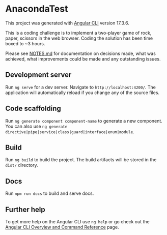 # AnacondaTest

This project was generated with [Angular CLI](https://github.com/angular/angular-cli) version 17.3.6.

This is a coding challenge is to implement a two-player game of rock, paper, scissors in the web browser. Coding the solution has been time boxed to ~3 hours.

Please see [NOTES.md](/NOTES.md) for documentation on decisions made, what was achieved, what improvements could be made and any outstanding issues.

## Development server

Run `ng serve` for a dev server. Navigate to `http://localhost:4200/`. The application will automatically reload if you change any of the source files.

## Code scaffolding

Run `ng generate component component-name` to generate a new component. You can also use `ng generate directive|pipe|service|class|guard|interface|enum|module`.

## Build

Run `ng build` to build the project. The build artifacts will be stored in the `dist/` directory.

## Docs

Run `npm run docs` to build and serve docs.

## Further help

To get more help on the Angular CLI use `ng help` or go check out the [Angular CLI Overview and Command Reference](https://angular.io/cli) page.
